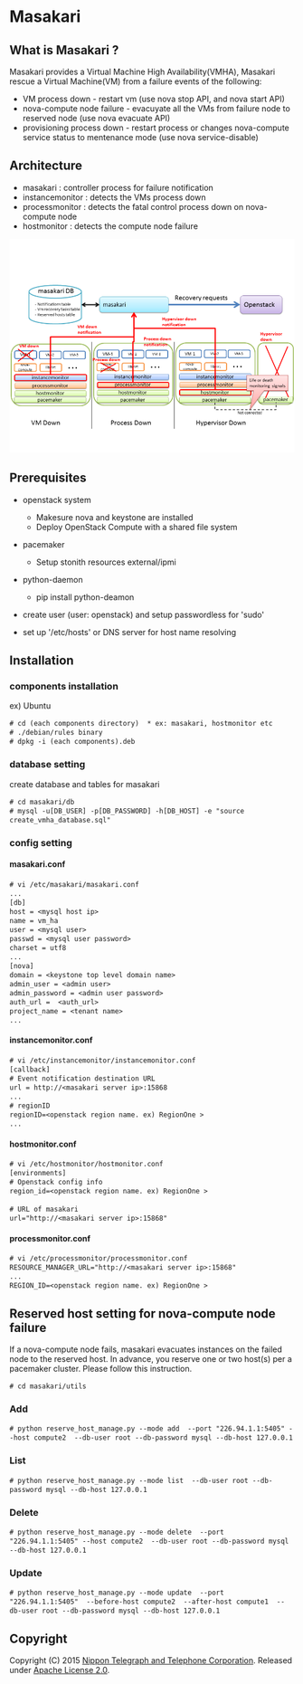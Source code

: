 # Masakari

## What is Masakari ?
Masakari provides a Virtual Machine High Availability(VMHA), 
Masakari rescue a Virtual Machine(VM) from a failure events of the following:

* VM process down              - restart vm (use nova stop API, and nova start API)
* nova-compute node failure    - evacuyate all the VMs from failure node to reserved node (use nova evacuate API)
* provisioning process down    - restart process or changes nova-compute service status to mentenance mode (use nova service-disable)

## Architecture
* masakari : controller process for failure notification
* instancemonitor : detects the VMs process down
* processmonitor  : detects the fatal control process down on nova-compute node
* hostmonitor     : detects the compute node failure

![Alt text](contents/architecture.png)

## Prerequisites
* openstack system
    - Makesure nova and keystone are installed
    - Deploy OpenStack Compute with a shared file system

* pacemaker
    - Setup stonith resources external/ipmi

* python-daemon
    - pip install python-deamon

* create user (user: openstack) and setup passwordless for 'sudo'

* set up '/etc/hosts' or DNS server for host name resolving



## Installation
### components installation

ex) Ubuntu

    # cd (each components directory)  * ex: masakari, hostmonitor etc
    # ./debian/rules binary
    # dpkg -i (each components).deb

### database setting

create database and tables for masakari

    # cd masakari/db
    # mysql -u[DB_USER] -p[DB_PASSWORD] -h[DB_HOST] -e "source create_vmha_database.sql"

### config setting

#### masakari.conf

    # vi /etc/masakari/masakari.conf
    ...
    [db]
    host = <mysql host ip>
    name = vm_ha 
    user = <mysql user>
    passwd = <mysql user password>
    charset = utf8
    ...
    [nova]
    domain = <keystone top level domain name>
    admin_user = <admin user>
    admin_password = <admin user password>
    auth_url =  <auth_url>
    project_name = <tenant name>
    ...

#### instancemonitor.conf

    # vi /etc/instancemonitor/instancemonitor.conf
    [callback]
    # Event notification destination URL
    url = http://<masakari server ip>:15868
    ...
    # regionID
    regionID=<openstack region name. ex) RegionOne >
    ...

#### hostmonitor.conf

    # vi /etc/hostmonitor/hostmonitor.conf
    [environments]
    # Openstack config info
    region_id=<openstack region name. ex) RegionOne >
    
    # URL of masakari
    url="http://<masakari server ip>:15868"

#### processmonitor.conf

    # vi /etc/processmonitor/processmonitor.conf
    RESOURCE_MANAGER_URL="http://<masakari server ip>:15868"
    ...
    REGION_ID=<openstack region name. ex) RegionOne >


## Reserved host setting for nova-compute node failure
If a nova-compute node fails, masakari evacuates instances on the failed node to the reserved host. 
In advance, you reserve one or two host(s) per a pacemaker cluster. Please follow this instruction.

    # cd masakari/utils

### Add
    # python reserve_host_manage.py --mode add  --port "226.94.1.1:5405" --host compute2  --db-user root --db-password mysql --db-host 127.0.0.1
### List
    # python reserve_host_manage.py --mode list  --db-user root --db-password mysql --db-host 127.0.0.1
### Delete
    # python reserve_host_manage.py --mode delete  --port "226.94.1.1:5405" --host compute2  --db-user root --db-password mysql --db-host 127.0.0.1
### Update
    # python reserve_host_manage.py --mode update  --port "226.94.1.1:5405"  --before-host compute2  --after-host compute1  --db-user root --db-password mysql --db-host 127.0.0.1


## Copyright
Copyright (C) 2015 [Nippon Telegraph and Telephone Corporation](http://www.ntt.co.jp/index_e.html).
Released under [Apache License 2.0](LICENSE).
